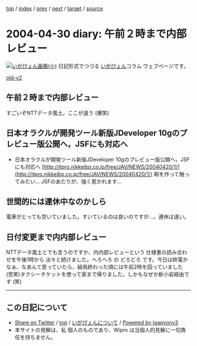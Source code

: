 [top](../index.html) 
 / [index](index.html) 
 / [prev](ig040429.html) 
 / [next](ig040501.html) 
 / [target](http://www.igapyon.jp/igapyon/diary/2004/ig040430.html) 
 / [source](https://github.com/igapyon/diary/blob/master/2004/ig040430.src.md) 

2004-04-30 diary: 午前２時まで内部レビュー
=====================================================================================================
[![いがぴょん画像(小)](http://www.igapyon.jp/igapyon/diary/images/iga200306s.jpg "いがぴょん")](http://www.igapyon.jp/igapyon/diary/memo/memoigapyon.html) 日記形式でつづる [いがぴょん](http://www.igapyon.jp/igapyon/diary/memo/memoigapyon.html)コラム ウェブページです。

[old-v2](ig040430-orig.html)

## 午前２時まで内部レビュー

すごいぞNTTデータ風土。ここが違う (爆笑)


## 日本オラクルが開発ツール新版JDeveloper 10gのプレビュー版公開へ，JSFにも対応へ

* 日本オラクルが開発ツール新版JDeveloper 10gのプレビュー版公開へ，JSFにも対応へ
  [http://itpro.nikkeibp.co.jp/free/JAV/NEWS/20040420/1/](http://itpro.nikkeibp.co.jp/free/JAV/NEWS/20040420/1/)
  暇を作って触ってみたい… JSFのあたりが、強く惹かれます…

## 世間的には連休中なのかしら

電車がとっても空いていました。すいているのは良いのですが…。連休は遠い。

## 日付変更まで内内部レビュー

NTTデータ風土とでも言うのですか、内内部レビューという 仕様書の読み合わせを午後1時から 淡々と続けました。へろへろ の どろどろ です。今日は終電かなぁ、なあんて思っていたら、結局終わった頃には午前2時を回っていました (苦笑)タクシーチケットを使って家まで帰りました。しかもなぜか新小岩経由です (笑)


----------------------------------------------------------------------------------------------------

## この日記について

* [Share on Twitter](https://twitter.com/intent/tweet?hashtags=igapyon%2Cdiary%2C%E3%81%84%E3%81%8C%E3%81%B4%E3%82%87%E3%82%93&text=%E5%8D%88%E5%89%8D%EF%BC%92%E6%99%82%E3%81%BE%E3%81%A7%E5%86%85%E9%83%A8%E3%83%AC%E3%83%93%E3%83%A5%E3%83%BC&url=http%3A%2F%2Fwww.igapyon.jp%2Figapyon%2Fdiary%2F2004%2Fig040430.html) / [top](../index.html) / [いがぴょんについて](http://www.igapyon.jp/igapyon/diary/memo/memoigapyon.html) / [Powered by Igapyonv3](https://github.com/igapyon/igapyonv3)
* 本サイトの見解は、私 個人のものであり、Wipro は当個人的見解に一切責任を持ちません。 
